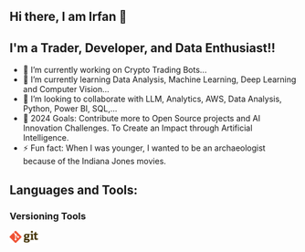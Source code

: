 ## Hi there, I am Irfan 👋

## I'm a Trader, Developer, and Data Enthusiast!!

- 🔭 I’m currently working on Crypto Trading Bots...
- 🌱 I’m currently learning Data Analysis, Machine Learning, Deep Learning and Computer Vision...
- 👯 I’m looking to collaborate with LLM, Analytics, AWS, Data Analysis, Python, Power BI, SQL,...
- 🥅 2024 Goals: Contribute more to Open Source projects and AI Innovation Challenges. To Create an Impact through Artificial Intelligence.
- ⚡ Fun fact: When I was younger, I wanted to be an archaeologist because of the Indiana Jones movies. 

## Languages and Tools:

### Versioning Tools
<img align="left" alt="Git" width="50px" src="https://github.com/irfanp056/irfanp056/blob/main/img/Git-logo.svg.png"  title="Git"/>


<!--
**irfanp056/irfanp056** is a ✨ _special_ ✨ repository because its `README.md` (this file) appears on your GitHub profile.

Here are some ideas to get you started:

- 🔭 I’m currently working on ...
- 🌱 I’m currently learning ...
- 👯 I’m looking to collaborate on ...
- 🤔 I’m looking for help with ...
- 💬 Ask me about ...
- 📫 How to reach me: ...
- 😄 Pronouns: ...
- ⚡ Fun fact: ...
-->
